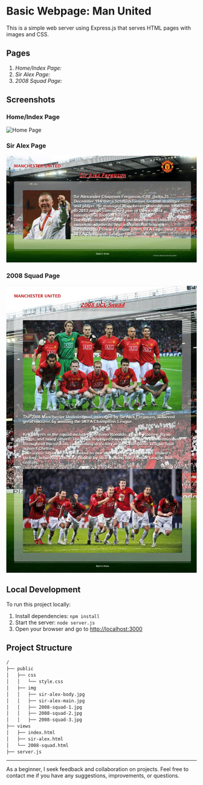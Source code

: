 # Basic Webpage: Man United

This is a simple web server using Express.js that serves HTML pages with images and CSS.

## Pages

1. *Home/Index Page:*
2. *Sir Alex Page:*
3. *2008 Squad Page:*

## Screenshots

### Home/Index Page
![Home Page](/screenshot/mainPage.jpeg)

### Sir Alex Page
![Sir Alex Page](/screenshots/Sir-AlexPage.jpeg)

### 2008 Squad Page
![2008 Squad Page](/screenshots/2008SquadPage.jpeg)


## Local Development

To run this project locally:

1. Install dependencies: `npm install`
2. Start the server: `node server.js`
3. Open your browser and go to [http://localhost:3000](http://localhost:3000)

## Project Structure
```bash
/
├── public
│   ├── css
│   │   └── style.css
│   ├── img
│   │   ├── sir-alex-body.jpg
│   │   ├── sir-alex-main.jpg
│   │   ├── 2008-squad-1.jpg
│   │   ├── 2008-squad-2.jpg
│   │   ├── 2008-squad-3.jpg
├── views
│   ├── index.html
│   ├── sir-alex.html
│   └── 2008-squad.html
├── server.js
```

---
As a beginner, I seek feedback and collaboration on projects. 
Feel free to contact me if you have any suggestions, improvements, or questions.
